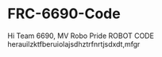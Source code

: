 # FRC-6690-Code


Hi
Team 6690, MV Robo Pride
ROBOT CODE  
herauilzktfberuiolajsdhztrfnrtjsdxdt,mfgr
